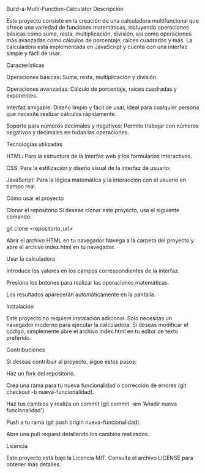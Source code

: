 Build-a-Multi-Function-Calculator
Descripción

Este proyecto consiste en la creación de una calculadora multifuncional que ofrece una variedad de funciones matemáticas, incluyendo operaciones básicas como suma, resta, multiplicación, división, así como operaciones más avanzadas como cálculos de porcentaje, raíces cuadradas y más. La calculadora está implementada en JavaScript y cuenta con una interfaz simple y fácil de usar.

Características

Operaciones básicas: Suma, resta, multiplicación y división.

Operaciones avanzadas: Cálculo de porcentaje, raíces cuadradas y exponentes.

Interfaz amigable: Diseño limpio y fácil de usar, ideal para cualquier persona que necesite realizar cálculos rápidamente.

Soporte para números decimales y negativos: Permite trabajar con números negativos y decimales en todas las operaciones.

Tecnologías utilizadas

HTML: Para la estructura de la interfaz web y los formularios interactivos.

CSS: Para la estilización y diseño visual de la interfaz de usuario.

JavaScript: Para la lógica matemática y la interacción con el usuario en tiempo real.

Cómo usar el proyecto

Clonar el repositorio
Si deseas clonar este proyecto, usa el siguiente comando:

git clone <repositorio_url>  


Abrir el archivo HTML en tu navegador
Navega a la carpeta del proyecto y abre el archivo index.html en tu navegador.

Usar la calculadora

Introduce los valores en los campos correspondientes de la interfaz.

Presiona los botones para realizar las operaciones matemáticas.

Los resultados aparecerán automáticamente en la pantalla.

Instalación

Este proyecto no requiere instalación adicional. Solo necesitas un navegador moderno para ejecutar la calculadora. Si deseas modificar el código, simplemente abre el archivo index.html en tu editor de texto preferido.

Contribuciones

Si deseas contribuir al proyecto, sigue estos pasos:

Haz un fork del repositorio.

Crea una rama para tu nueva funcionalidad o corrección de errores (git checkout -b nueva-funcionalidad).

Haz tus cambios y realiza un commit (git commit -am 'Añadir nueva funcionalidad').

Push a tu rama (git push origin nueva-funcionalidad).

Abre una pull request detallando los cambios realizados.

Licencia

Este proyecto está bajo la Licencia MIT. Consulta el archivo LICENSE para obtener más detalles.

